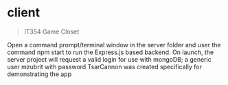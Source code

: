 # client

> IT354 Game Closet

Open a command prompt/terminal window in the server folder and user the command npm start to run the Express.js based backend. On launch, the server project will request a valid login for use with mongoDB; a generic user mzubrit with password TsarCannon was created specifically for demonstrating the app